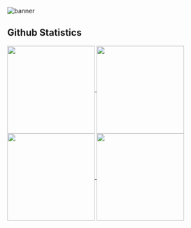 ![banner](https://user-images.githubusercontent.com/84411143/225146599-4969a384-a403-496a-9d05-3c39b8db72bf.png)


<section>
  <h2>Github Statistics</h2>

  <!-- LIGHT MODE -->
  <a href="https://github.com/ricky-Ultimate#gh-light-mode-only">
      <img height=200 align=center src="https://github-readme-stats.vercel.app/api?username=ricky-Ultimate&card_width=440&theme=light&title_color=131820&icon_color=131820" />
  </a>
  
  <a href="https://github.com/ricky-Ultimate#gh-light-mode-only">
      <img height=200 align=center src="https://github-readme-stats.vercel.app/api/top-langs/?username=ricky-Ultimate&layout=donut&theme=light&title_color=131820" />
  </a>
  
  <!-- DARK MODE -->
  <a href="https://github.com/ricky-Ultimate#gh-dark-mode-only">
      <img height=200 align=center src="https://github-readme-stats.vercel.app/api?username=ricky-Ultimate&card_width=440&theme=github_dark&hide_border=true&bg_color=11151C" />
  </a>
  
  <a href="https://github.com/ricky-Ultimate#gh-dark-mode-only">
      <img height=200 align=center src="https://github-readme-stats.vercel.app/api/top-langs/?username=ricky-Ultimate&layout=donut&theme=github_dark&hide_border=true&bg_color=11151C" />
  </a>
</section>
